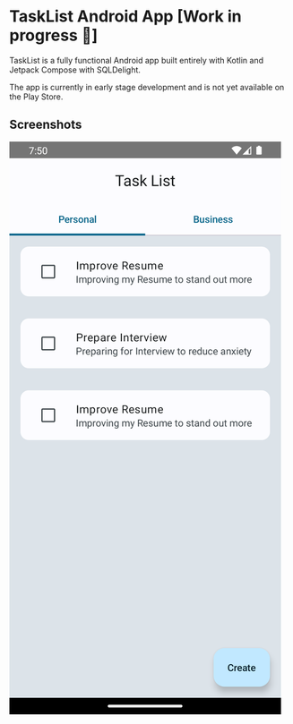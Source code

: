 # TaskList Android App [Work in progress 🚧]

TaskList is a fully functional Android app built entirely with Kotlin and Jetpack Compose
with SQLDelight.

The app is currently in early stage development and is not yet available on the Play Store.

## Screenshots

![Screenshot showing main screen](images/main_screen.png "Screenshot showing Main screen")
